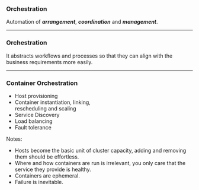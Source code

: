 ### Orchestration

Automation of ***arrangement***, ***coordination*** and ***management***.

---

### Orchestration

It abstracts workflows and processes so that they can align with the business requirements more easily.

---

### Container Orchestration

- Host provisioning
- Container instantiation, linking,  
  rescheduling and scaling
- Service Discovery
- Load balancing
- Fault tolerance

Notes:
- Hosts become the basic unit of cluster capacity, adding and removing them should be effortless.
- Where and how containers are run is irrelevant, you only care that the service they provide is healthy.
- Containers are ephemeral.
- Failure is inevitable.
